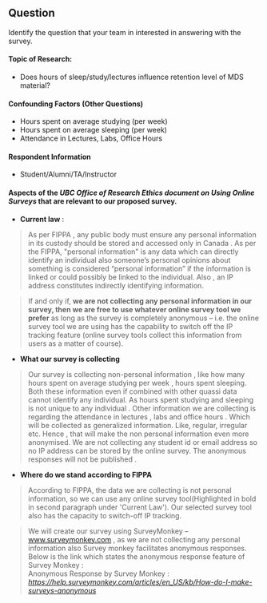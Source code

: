 

## Question
Identify the question that your team in interested in answering with the survey.

#### Topic of Research:
* Does hours of sleep/study/lectures influence retention level of MDS material?

#### Confounding Factors (Other Questions)
* Hours spent on average studying (per week)
* Hours spent on average sleeping (per week)
* Attendance in Lectures, Labs, Office Hours

#### Respondent Information
* Student/Alumni/TA/Instructor

#### Aspects of the _UBC Office of Research Ethics document on Using Online Surveys_ that are relevant to our proposed survey.  
* __Current law__ :    
>As per FIPPA , any public body must ensure any personal information in its custody should be stored and accessed only in Canada . As per the FIPPA, "personal information" is any data which can directly identify an individual also someone’s personal opinions about something is considered “personal information” if the information is linked or could possibly be linked to the individual. Also , an IP address constitutes indirectly identifying information. 

>If and only if, __we are not collecting any personal information in our survey, then we are free to use whatever online survey tool we prefer__ as long as the survey is completely anonymous – i.e. the online survey tool we are using has the capability to switch off the IP tracking feature (online survey tools collect this information from users as a matter of course).


* __What our survey is collecting__  
>Our survey is collecting non-personal information , like how many hours spent on average studying per week , hours spent sleeping. Both these information even if combined with other quassi data cannot identify any individual. As hours spent studying and sleeping is not unique to any individual . Other information we are collecting is regarding the attendance in lectures , labs and office hours . Which will be collected as generalized information. Like, regular, irregular etc. Hence , that will make the non personal information even more anonymised. We are not collecting any student id or email address so no IP address can be stored by the online survey. The anonymous responses will not be published .

* __Where do we stand according to FIPPA__    
>According to FIPPA, the data we are collecting is not personal information, so we can use any online survey tool(Highlighted in bold in second paragraph under 'Current Law'). Our selected survey tool also has the capacity to switch-off IP tracking. 

>We will create our survey using SurveyMonkey – www.surveymonkey.com , as we are not collecting any personal information also Survey monkey facilitates anonymous responses. Below is the link which states the anonymous response feature of Survey Monkey :   
Anonymous Response by Survey Monkey : _https://help.surveymonkey.com/articles/en_US/kb/How-do-I-make-surveys-anonymous_

